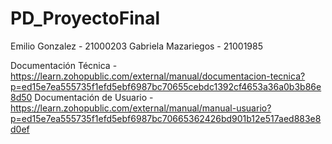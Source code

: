 # PD_ProyectoFinal

Emilio Gonzalez - 21000203
Gabriela Mazariegos - 21001985


Documentación Técnica - https://learn.zohopublic.com/external/manual/documentacion-tecnica?p=ed15e7ea555735f1efd5ebf6987bc70655cebdc1392cf4653a36a0b3b86e8d50
Documentación de Usuario - https://learn.zohopublic.com/external/manual/manual-usuario?p=ed15e7ea555735f1efd5ebf6987bc70665362426bd901b12e517aed883e8d0ef
